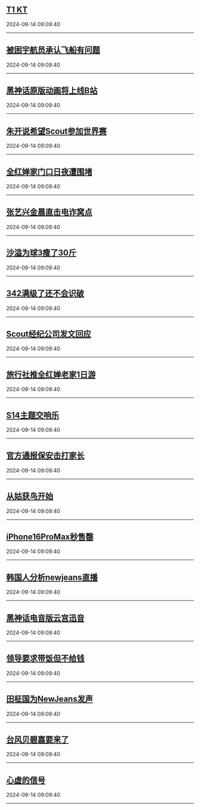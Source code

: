 ## [T1 KT](https://search.bilibili.com/all?vt=36849326&keyword=T1+KT&order=click)

2024-09-14 09:09:40

---
## [被困宇航员承认飞船有问题](https://search.bilibili.com/all?vt=36849326&keyword=%E8%A2%AB%E5%9B%B0%E5%AE%87%E8%88%AA%E5%91%98%E6%89%BF%E8%AE%A4%E9%A3%9E%E8%88%B9%E6%9C%89%E9%97%AE%E9%A2%98&order=click)

2024-09-14 09:09:40

---
## [黑神话原版动画将上线B站](https://search.bilibili.com/all?vt=36849326&keyword=%E9%BB%91%E7%A5%9E%E8%AF%9D%E5%8E%9F%E7%89%88%E5%8A%A8%E7%94%BB%E5%B0%86%E4%B8%8A%E7%BA%BFB%E7%AB%99&order=click)

2024-09-14 09:09:40

---
## [朱开说希望Scout参加世界赛](https://search.bilibili.com/all?vt=36849326&keyword=%E6%9C%B1%E5%BC%80%E8%AF%B4%E5%B8%8C%E6%9C%9BScout%E5%8F%82%E5%8A%A0%E4%B8%96%E7%95%8C%E8%B5%9B&order=click)

2024-09-14 09:09:40

---
## [全红婵家门口日夜遭围堵](https://search.bilibili.com/all?vt=36849326&keyword=%E5%85%A8%E7%BA%A2%E5%A9%B5%E5%AE%B6%E9%97%A8%E5%8F%A3%E6%97%A5%E5%A4%9C%E9%81%AD%E5%9B%B4%E5%A0%B5&order=click)

2024-09-14 09:09:40

---
## [张艺兴金晨直击电诈窝点](https://search.bilibili.com/all?vt=36849326&keyword=%E5%BC%A0%E8%89%BA%E5%85%B4%E9%87%91%E6%99%A8%E7%9B%B4%E5%87%BB%E7%94%B5%E8%AF%88%E7%AA%9D%E7%82%B9&order=click)

2024-09-14 09:09:40

---
## [沙溢为球3瘦了30斤](https://search.bilibili.com/all?vt=36849326&keyword=%E6%B2%99%E6%BA%A2%E4%B8%BA%E7%90%833%E7%98%A6%E4%BA%8630%E6%96%A4&order=click)

2024-09-14 09:09:40

---
## [342满级了还不会识破](https://search.bilibili.com/all?vt=36849326&keyword=342%E6%BB%A1%E7%BA%A7%E4%BA%86%E8%BF%98%E4%B8%8D%E4%BC%9A%E8%AF%86%E7%A0%B4&order=click)

2024-09-14 09:09:40

---
## [Scout经纪公司发文回应](https://search.bilibili.com/all?vt=36849326&keyword=Scout%E7%BB%8F%E7%BA%AA%E5%85%AC%E5%8F%B8%E5%8F%91%E6%96%87%E5%9B%9E%E5%BA%94&order=click)

2024-09-14 09:09:40

---
## [旅行社推全红婵老家1日游](https://search.bilibili.com/all?vt=36849326&keyword=%E6%97%85%E8%A1%8C%E7%A4%BE%E6%8E%A8%E5%85%A8%E7%BA%A2%E5%A9%B5%E8%80%81%E5%AE%B61%E6%97%A5%E6%B8%B8&order=click)

2024-09-14 09:09:40

---
## [S14主题交响乐](https://search.bilibili.com/all?vt=36849326&keyword=S14%E4%B8%BB%E9%A2%98%E4%BA%A4%E5%93%8D%E4%B9%90&order=click)

2024-09-14 09:09:40

---
## [官方通报保安击打家长](https://search.bilibili.com/all?vt=36849326&keyword=%E5%AE%98%E6%96%B9%E9%80%9A%E6%8A%A5%E4%BF%9D%E5%AE%89%E5%87%BB%E6%89%93%E5%AE%B6%E9%95%BF&order=click)

2024-09-14 09:09:40

---
## [从姑获鸟开始](https://search.bilibili.com/all?vt=36849326&keyword=%E4%BB%8E%E5%A7%91%E8%8E%B7%E9%B8%9F%E5%BC%80%E5%A7%8B&order=click)

2024-09-14 09:09:40

---
## [iPhone16ProMax秒售罄](https://search.bilibili.com/all?vt=36849326&keyword=iPhone16ProMax%E7%A7%92%E5%94%AE%E7%BD%84&order=click)

2024-09-14 09:09:40

---
## [韩国人分析newjeans直播](https://search.bilibili.com/all?vt=36849326&keyword=%E9%9F%A9%E5%9B%BD%E4%BA%BA%E5%88%86%E6%9E%90newjeans%E7%9B%B4%E6%92%AD&order=click)

2024-09-14 09:09:40

---
## [黑神话电音版云宫迅音](https://search.bilibili.com/all?vt=36849326&keyword=%E9%BB%91%E7%A5%9E%E8%AF%9D%E7%94%B5%E9%9F%B3%E7%89%88%E4%BA%91%E5%AE%AB%E8%BF%85%E9%9F%B3&order=click)

2024-09-14 09:09:40

---
## [领导要求带饭但不给钱](https://search.bilibili.com/all?vt=36849326&keyword=%E9%A2%86%E5%AF%BC%E8%A6%81%E6%B1%82%E5%B8%A6%E9%A5%AD%E4%BD%86%E4%B8%8D%E7%BB%99%E9%92%B1&order=click)

2024-09-14 09:09:40

---
## [田柾国为NewJeans发声](https://search.bilibili.com/all?vt=36849326&keyword=%E7%94%B0%E6%9F%BE%E5%9B%BD%E4%B8%BANewJeans%E5%8F%91%E5%A3%B0&order=click)

2024-09-14 09:09:40

---
## [台风贝碧嘉要来了](https://search.bilibili.com/all?vt=36849326&keyword=%E5%8F%B0%E9%A3%8E%E8%B4%9D%E7%A2%A7%E5%98%89%E8%A6%81%E6%9D%A5%E4%BA%86&order=click)

2024-09-14 09:09:40

---
## [心虚的信号](https://search.bilibili.com/all?vt=36849326&keyword=%E5%BF%83%E8%99%9A%E7%9A%84%E4%BF%A1%E5%8F%B7&order=click)

2024-09-14 09:09:40

---
